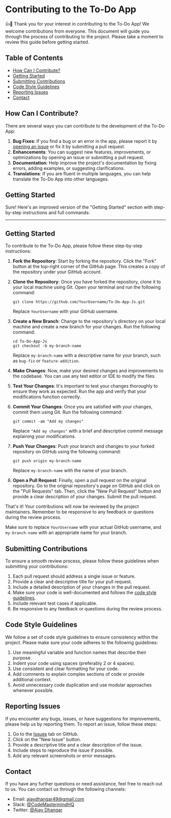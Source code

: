 # Contributing to the To-Do App

👍🎉 Thank you for your interest in contributing to the To-Do App! We welcome contributions from everyone. This document will guide you through the process of contributing to the project. Please take a moment to review this guide before getting started.

## Table of Contents

- [How Can I Contribute?](#how-can-i-contribute)
- [Getting Started](#getting-started)
- [Submitting Contributions](#submitting-contributions)
- [Code Style Guidelines](#code-style-guidelines)
- [Reporting Issues](#reporting-issues)
- [Contact](#contact)

## How Can I Contribute?

There are several ways you can contribute to the development of the To-Do App:

1. **Bug Fixes**: If you find a bug or an error in the app, please report it by [opening an issue](#reporting-issues) or fix it by submitting a pull request.
2. **Enhancements**: You can suggest new features, improvements, or optimizations by opening an issue or submitting a pull request.
3. **Documentation**: Help improve the project's documentation by fixing errors, adding examples, or suggesting clarifications.
4. **Translations**: If you are fluent in multiple languages, you can help translate the To-Do App into other languages.

## Getting Started
Sure! Here's an improved version of the "Getting Started" section with step-by-step instructions and full commands:

---

## Getting Started

To contribute to the To-Do App, please follow these step-by-step instructions:

1. **Fork the Repository**: Start by forking the repository. Click the "Fork" button at the top-right corner of the GitHub page. This creates a copy of the repository under your GitHub account.

2. **Clone the Repository**: Once you have forked the repository, clone it to your local machine using Git. Open your terminal and run the following command:

   ```
   git clone https://github.com/YourUsername/To-Do-App-Js.git
   ```

   Replace `YourUsername` with your GitHub username.

3. **Create a New Branch**: Change to the repository's directory on your local machine and create a new branch for your changes. Run the following command:

   ```
   cd To-Do-App-Js
   git checkout -b my-branch-name
   ```

   Replace `my-branch-name` with a descriptive name for your branch, such as `bug-fix` or `feature-addition`.

4. **Make Changes**: Now, make your desired changes and improvements to the codebase. You can use any text editor or IDE to modify the files.

5. **Test Your Changes**: It's important to test your changes thoroughly to ensure they work as expected. Run the app and verify that your modifications function correctly.

6. **Commit Your Changes**: Once you are satisfied with your changes, commit them using Git. Run the following command:

   ```
   git commit -am "Add my changes"
   ```

   Replace `"Add my changes"` with a brief and descriptive commit message explaining your modifications.

7. **Push Your Changes**: Push your branch and changes to your forked repository on GitHub using the following command:

   ```
   git push origin my-branch-name
   ```

   Replace `my-branch-name` with the name of your branch.

8. **Open a Pull Request**: Finally, open a pull request on the original repository. Go to the original repository's page on GitHub and click on the "Pull Requests" tab. Then, click the "New Pull Request" button and provide a clear description of your changes. Submit the pull request.

That's it! Your contributions will now be reviewed by the project maintainers. Remember to be responsive to any feedback or questions during the review process.

Make sure to replace `YourUsername` with your actual GitHub username, and `my-branch-name` with an appropriate name for your branch.

## Submitting Contributions

To ensure a smooth review process, please follow these guidelines when submitting your contributions:

1. Each pull request should address a single issue or feature.
2. Provide a clear and descriptive title for your pull request.
3. Include a detailed description of your changes in the pull request.
4. Make sure your code is well-documented and follows the [code style guidelines](#code-style-guidelines).
5. Include relevant test cases if applicable.
6. Be responsive to any feedback or questions during the review process.

## Code Style Guidelines

We follow a set of code style guidelines to ensure consistency within the project. Please make sure your code adheres to the following guidelines:

1. Use meaningful variable and function names that describe their purpose.
2. Indent your code using spaces (preferably 2 or 4 spaces).
3. Use consistent and clear formatting for your code.
4. Add comments to explain complex sections of code or provide additional context.
5. Avoid unnecessary code duplication and use modular approaches whenever possible.

## Reporting Issues

If you encounter any bugs, issues, or have suggestions for improvements, please help us by reporting them. To report an issue, follow these steps:

1. Go to the [Issues](https://github.com/Ajay-Dhangar/To-Do-App-Js/issues) tab on GitHub.
2. Click on the "New Issue" button.
3. Provide a descriptive title and a clear description of the issue.
4. Include steps to reproduce the issue if possible.
5. Add any relevant screenshots or error messages.

## Contact

If you have any further questions or need assistance, feel free to reach out to us. You can contact us through the following channels:

- Email: [ajaydhangar49@gmail.com](mailto:ajaydhangar49@gmail.com)
- Slack: [@CodeMastermindHQ](https://join.slack.com/t/codemastermindhq/shared_invite/zt-1z3jj9of4-PMLoCPdm2tGUBHJn25qcMQ)
- Twitter: [@Ajay Dhangar](https://twitter.com/AJAYDHA27250016)

